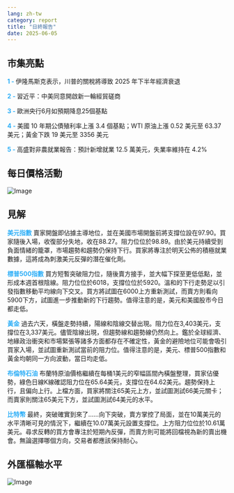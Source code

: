 ```yaml
---
lang: zh-tw
category: report
title: "日終報告"
date: 2025-06-05
---
```



<h2>市集亮點</h2>
<strong style="color: #2caef7;">1 - </strong> 伊隆馬斯克表示，川普的關稅將導致 2025 年下半年經濟衰退

<strong style="color: #2caef7;">2 - </strong> 習近平：中美同意開啟新一輪經貿磋商

<strong style="color: #2caef7;">3 - </strong> 歐洲央行6月如預期降息25個基點

<strong style="color: #2caef7;">4 - </strong> 美國 10 年期公債殖利率上漲 3.4 個基點；WTI 原油上漲 0.52 美元至 63.37 美元；黃金下跌 19 美元至 3356 美元

<strong style="color: #2caef7;">5 - </strong> 高盛對非農就業報告：預計新增就業 12.5 萬美元，失業率維持在 4.2%



<h2>每日價格活動</h2>
<img src="https://markleighedu.github.io/img/Jun-2025/05-Jun-2025/price.jpg" alt="Image"/>

<h2>見解</h2>
<strong style="color: #2caef7;">美元指數</strong> 賣家開盤即佔據主導地位，並在美國市場開盤前將支撐位設在97.90。買家隨後入場，收復部分失地，收在88.27。阻力位位於98.89。由於美元持續受到負面情緒的籠罩，市場趨勢和趨勢仍保持下行。買家將專注於明天公佈的積極就業數據，這將成為刺激美元反彈的潛在催化劑。

<strong style="color: #2caef7;">標普500指數</strong> 買方短暫突破阻力位，隨後賣方接手，並大幅下探至更低低點，並形成本週首根陰線。阻力位位於6018，支撐位位於5920。溫和的下行走勢足以引發指數移動平均線向下交叉。買方將試圖在6000上方重新測試，而賣方則看向5900下方，試圖進一步推動新的下行趨勢。值得注意的是，美元和美國股市今日都走低。

<strong style="color: #2caef7;">黃金</strong> 過去六天，橫盤走勢持續，陽線和陰線交替出現。阻力位在3,403美元，支撐位在3,337美元。儘管陰線出現，但趨勢線和趨勢線仍然向上。鑑於全球經濟、地緣政治衝突和市場緊張等諸多方面都存在不確定性，黃金的避險地位可能會吸引買家入場，並試圖重新測試當前的阻力位。值得注意的是，美元、標普500指數和黃金均朝同一方向波動，當日均走低。

<strong style="color: #2caef7;">布倫特石油</strong> 布蘭特原油價格繼續在每桶1美元的窄幅區間內橫盤整理，買家佔優勢，綠色日線K線確認阻力位在65.64美元，支撐位在64.62美元。趨勢保持上行，且偏向上行。上檔方面，買家將關注65美元上方，並試圖測試66美元關卡；而賣家則關注65美元下方，並試圖測試64美元的水平。

<strong style="color: #2caef7;">比特幣</strong> 最終，突破確實到來了……向下突破，賣方掌控了局面，並在10萬美元的水平清晰可見的情況下，繼續在10.07萬美元設置支撐位。上方阻力位位於10.61萬美元。尋求反轉的買方會專注於短期內反彈，而賣方則可能將回檔視為新的賣出機會。無論選擇哪個方向，交易者都應該保持耐心。



<h2>外匯樞軸水平</h2>
<img src="https://markleighedu.github.io/img/Jun-2025/05-Jun-2025/pivot.jpg" alt="Image"/>